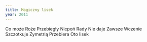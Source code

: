 ```yaml
---
title: Magiczny lisek
year: 2011
---
```


Co może
Roże
Przebiegły
Nicpoń
Rady
Nie daje
Zawsze
Wczenie
Szczotkuje
Zymetrią
Przebiera
Oto lisek
